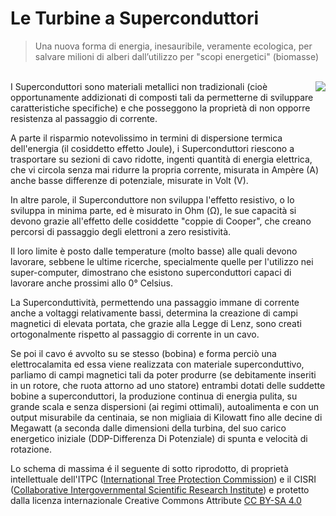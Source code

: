 
# Le Turbine a Superconduttori

> Una nuova forma di energia, inesauribile, veramente ecologica, per salvare milioni di alberi dall’utilizzo per "scopi energetici" (biomasse)

<br>

<img src="https://user-images.githubusercontent.com/746559/201226360-8c84069a-42c9-4059-9ad7-991e789b2a8d.png" align="right" />
I Superconduttori sono materiali metallici non tradizionali (cioè opportunamente addizionati di composti tali da permetterne di sviluppare caratteristiche specifiche) e che posseggono la proprietà di non opporre resistenza al passaggio di corrente.

A parte il risparmio notevolissimo in termini di dispersione termica dell'energia (il cosiddetto effetto Joule), i Superconduttori riescono a trasportare su sezioni di cavo ridotte, ingenti quantità di energia elettrica, che vi circola senza mai ridurre la propria corrente, misurata in Ampère (A) anche basse differenze di potenziale, misurate in Volt (V).

In altre parole, il Superconduttore non sviluppa l'effetto resistivo, o lo sviluppa in minima parte, ed è misurato in Ohm (Ω), le sue capacità si devono grazie all'effetto delle cosiddette "coppie di Cooper", che creano percorsi di passaggio degli elettroni a zero resistività.

Il loro limite è posto dalle temperature (molto basse) alle quali devono lavorare, sebbene le ultime ricerche, specialmente quelle per l'utilizzo nei super-computer, dimostrano che esistono superconduttori capaci di lavorare anche prossimi allo 0° Celsius.

La Superconduttività, permettendo una passaggio immane di corrente anche a voltaggi relativamente bassi, determina la creazione di campi magnetici di elevata portata, che grazie alla Legge di Lenz, sono creati ortogonalmente rispetto al passaggio di corrente in un cavo.

Se poi il cavo é avvolto su se stesso (bobina) e forma perciò una elettrocalamita ed essa viene realizzata con materiale superconduttivo, parliamo di campi magnetici tali da poter produrre (se debitamente inseriti in un rotore, che ruota attorno ad uno statore) entrambi dotati delle suddette bobine a superconduttori, la produzione continua di energia pulita, su grande scala e senza dispersioni (ai regimi ottimali), autoalimenta e con un output misurabile da centinaia, se non migliaia di Kilowatt fino alle decine di Megawatt (a seconda dalle dimensioni della turbina, del suo carico energetico iniziale (DDP-Differenza Di Potenziale) di spunta e velocità di rotazione.

Lo schema di massima é il seguente di sotto riprodotto, di proprietà intellettuale dell'ITPC ([International Tree Protection Commission](https://www.itpc-commission.org)) e il CISRI ([Collaborative Intergovernmental Scientific Research Institute](http://www.cisri.org/)) e protetto dalla licenza internazionale Creative Commons Attribute [CC BY-SA 4.0](https://creativecommons.org/licenses/by-sa/4.0/)
